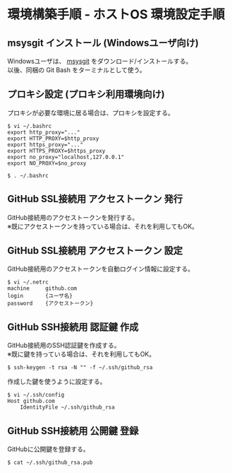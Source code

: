 環境構築手順 - ホストOS 環境設定手順
====================================


msysgit インストール (Windowsユーザ向け)
----------------------------------------

Windowsユーザは、 [msysgit](http://msysgit.github.io) をダウンロード/インストールする。  
以後、同梱の Git Bash をターミナルとして使う。  


プロキシ設定 (プロキシ利用環境向け)
-----------------------------------

プロキシが必要な環境に居る場合は、プロキシを設定する。  

```
$ vi ~/.bashrc
export http_proxy="..."
export HTTP_PROXY=$http_proxy
export https_proxy="..."
export HTTPS_PROXY=$https_proxy
export no_proxy="localhost,127.0.0.1"
export NO_PROXY=$no_proxy

$ . ~/.bashrc
```


GitHub SSL接続用 アクセストークン 発行
--------------------------------------

GitHub接続用のアクセストークンを発行する。  
※既にアクセストークンを持っている場合は、それを利用してもOK。  


GitHub SSL接続用 アクセストークン 設定
--------------------------------------

GitHub接続用のアクセストークンを自動ログイン情報に設定する。  

```
$ vi ~/.netrc
machine     github.com
login       {ユーザ名}
password    {アクセストークン}
```


GitHub SSH接続用 認証鍵 作成
----------------------------

GitHub接続用のSSH認証鍵を作成する。  
※既に鍵を持っている場合は、それを利用してもOK。  

```
$ ssh-keygen -t rsa -N "" -f ~/.ssh/github_rsa
```

作成した鍵を使うように設定する。  

```
$ vi ~/.ssh/config
Host github.com
	IdentityFile ~/.ssh/github_rsa
```


GitHub SSH接続用 公開鍵 登録
----------------------------

GitHubに公開鍵を登録する。  

```
$ cat ~/.ssh/github_rsa.pub
```
